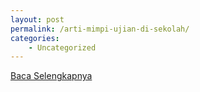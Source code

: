 ```yaml
---
layout: post
permalink: /arti-mimpi-ujian-di-sekolah/
categories:
    - Uncategorized
---
```


[Baca Selengkapnya](/02)